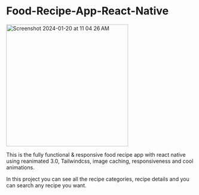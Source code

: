 # Food-Recipe-App-React-Native



<img width="326" alt="Screenshot 2024-01-20 at 11 04 26 AM" src="https://github.com/khushipatel04/Food-Recipe-App-React-Native-main/assets/98440458/c5a9835c-ca2c-4d27-94c9-e12eb9c82245">


This is the fully functional & responsive food recipe app with  react native using reanimated 3.0, Tailwindcss, image caching, responsiveness and cool animations.

In this project you can see all the recipe categories, recipe details and you can search any recipe you want. 
 
  
